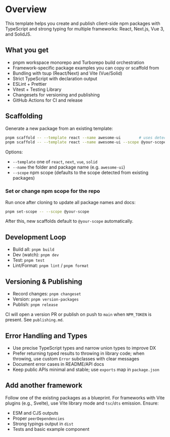 # Overview

This template helps you create and publish client-side npm packages with TypeScript and strong typing for multiple frameworks: React, Next.js, Vue 3, and SolidJS.

## What you get

- pnpm workspace monorepo and Turborepo build orchestration
- Framework-specific package examples you can copy or scaffold from
- Bundling with tsup (React/Next) and Vite (Vue/Solid)
- Strict TypeScript with declaration output
- ESLint + Prettier
- Vitest + Testing Library
- Changesets for versioning and publishing
- GitHub Actions for CI and release

## Scaffolding

Generate a new package from an existing template:

```bash
pnpm scaffold -- --template react --name awesome-ui        # uses detected scope
pnpm scaffold -- --template react --name awesome-ui --scope @your-scope
```

Options:

- `--template` one of `react`, `next`, `vue`, `solid`
- `--name` the folder and package name (e.g. `awesome-ui`)
- `--scope` npm scope (defaults to the scope detected from existing packages)

### Set or change npm scope for the repo

Run once after cloning to update all package names and docs:

```bash
pnpm set-scope -- --scope @your-scope
```

After this, new scaffolds default to `@your-scope` automatically.

## Development Loop

- Build all: `pnpm build`
- Dev (watch): `pnpm dev`
- Test: `pnpm test`
- Lint/Format: `pnpm lint` / `pnpm format`

## Versioning & Publishing

- Record changes: `pnpm changeset`
- Version: `pnpm version-packages`
- Publish: `pnpm release`

CI will open a version PR or publish on push to `main` when `NPM_TOKEN` is present. See `publishing.md`.

## Error Handling and Types

- Use precise TypeScript types and narrow union types to improve DX
- Prefer returning typed results to throwing in library code; when throwing, use custom `Error` subclasses with clear messages
- Document error cases in README/API docs
- Keep public APIs minimal and stable; use `exports` map in `package.json`

## Add another framework

Follow one of the existing packages as a blueprint. For frameworks with Vite plugins (e.g., Svelte), use Vite library mode and `tsc`/`dts` emission. Ensure:

- ESM and CJS outputs
- Proper `peerDependencies`
- Strong typings output in `dist`
- Tests and basic example component
